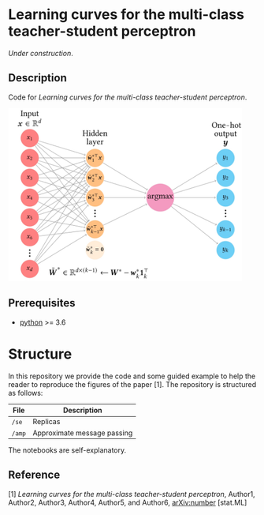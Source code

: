 # Learning curves for the multi-class teacher-student perceptron

*Under construction*.

## Description

Code for *Learning curves for the multi-class teacher-student perceptron*.

<p float="center">
  <img src="https://github.com/rodsveiga/mc_perceptron/blob/main/figures/ml_perc_red.jpg" height="350">
</p>

## Prerequisites

- [python](https://www.python.org/) >= 3.6

# Structure

In this repository we provide the code and some guided example to help the reader to reproduce the figures of the paper [1]. The repository is structured as follows:

| File                          | Description                                                                                                                                                    |
|-------------------------------|----------------------------------------------------------------------------------------------------------------------------------------------------------------|
| ```/se``` | Replicas      |
| ```/amp``` | Approximate message passing                                |

The notebooks are self-explanatory.

## Reference

[1] *Learning curves for the multi-class teacher-student perceptron*, Author1, Author2, Author3, Author4, Author5, and Author6, [arXiv:number](arXivlink) [stat.ML]
